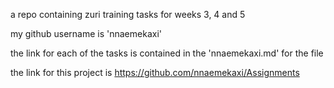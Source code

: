 a repo containing zuri training tasks for weeks 3, 4 and 5


my github username is 'nnaemekaxi'



the link for each of the tasks is contained in the 'nnaemekaxi.md' for the file


the link for this project is https://github.com/nnaemekaxi/Assignments

